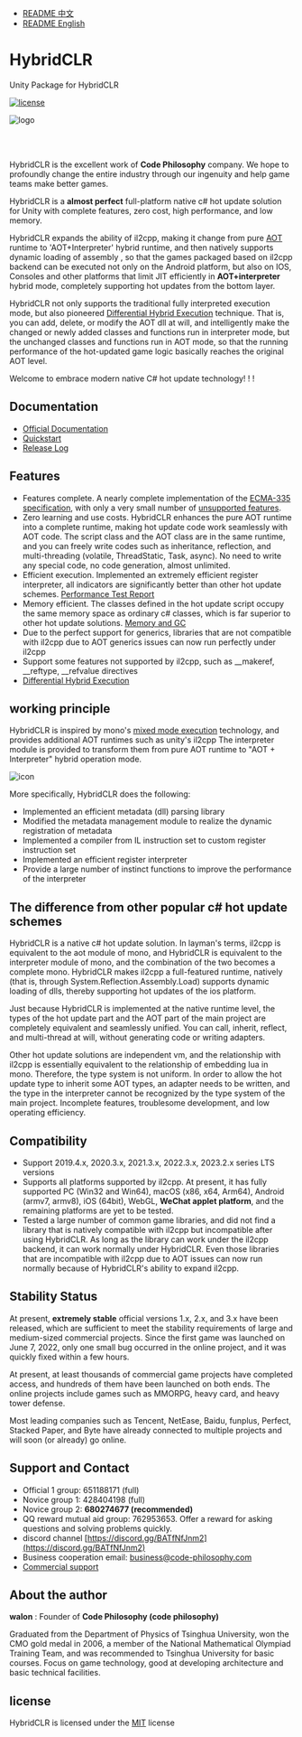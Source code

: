 

- [README 中文](./README_zh.md)
- [README English](./README.md)

# HybridCLR

Unity Package for HybridCLR

[![license](http://img.shields.io/badge/license-MIT-blue.svg)](https://github.com/focus-creative-games/hybridclr/blob/main/LICENSE)

![logo](https://github.com/focus-creative-games/hybridclr/raw/main/docs/images/logo.jpg)

<br/>
<br/>

HybridCLR is the excellent work of **Code Philosophy** company. We hope to profoundly change the entire industry through our ingenuity and help game teams make better games.

HybridCLR is a **almost perfect** full-platform native c# hot update solution for Unity with complete features, zero cost, high performance, and low memory.

HybridCLR expands the ability of il2cpp, making it change from pure [AOT](https://en.wikipedia.org/wiki/Ahead-of-time_compilation) runtime to 'AOT+Interpreter' hybrid runtime, and then natively supports dynamic loading of assembly , so that the games packaged based on il2cpp backend can be executed not only on the Android platform, but also on IOS, Consoles and other platforms that limit JIT efficiently in **AOT+interpreter** hybrid mode, completely supporting hot updates from the bottom layer.

HybridCLR not only supports the traditional fully interpreted execution mode, but also pioneered [Differential Hybrid Execution](https://hybridclr.doc.code-philosophy.com/en/docs/business/ultimate/differentialhybridexecution) technique. That is, you can add, delete, or modify the AOT dll at will, and intelligently make the changed or newly added classes and functions run in interpreter mode, but the unchanged classes and functions run in AOT mode, so that the running performance of the hot-updated game logic basically reaches the original AOT level.

Welcome to embrace modern native C# hot update technology! ! !

## Documentation

- [Official Documentation](https://hybridclr.doc.code-philosophy.com/en/docs/intro)
- [Quickstart](https://hybridclr.doc.code-philosophy.com/en/docs/beginner/quickstart)
- [Release Log](./RELEASELOG.md)

## Features

- Features complete. A nearly complete implementation of the [ECMA-335 specification](https://www.ecma-international.org/publications-and-standards/standards/ecma-335/), with only a very small number of [unsupported features](https://hybridclr.doc.code-philosophy.com/en/docs/basic/notsupportedfeatures).
- Zero learning and use costs. HybridCLR enhances the pure AOT runtime into a complete runtime, making hot update code work seamlessly with AOT code. The script class and the AOT class are in the same runtime, and you can freely write codes such as inheritance, reflection, and multi-threading (volatile, ThreadStatic, Task, async). No need to write any special code, no code generation, almost unlimited.
- Efficient execution. Implemented an extremely efficient register interpreter, all indicators are significantly better than other hot update schemes. [Performance Test Report](https://hybridclr.doc.code-philosophy.com/en/docs/basic/performance)
- Memory efficient. The classes defined in the hot update script occupy the same memory space as ordinary c# classes, which is far superior to other hot update solutions. [Memory and GC](https://hybridclr.doc.code-philosophy.com/en/docs/basic/memory)
- Due to the perfect support for generics, libraries that are not compatible with il2cpp due to AOT generics issues can now run perfectly under il2cpp
- Support some features not supported by il2cpp, such as __makeref, __reftype, __refvalue directives
- [Differential Hybrid Execution](https://hybridclr.doc.code-philosophy.com/en/docs/business/ultimate/differentialhybridexecution)

## working principle

HybridCLR is inspired by mono's [mixed mode execution](https://www.mono-project.com/news/2017/11/13/mono-interpreter/) technology, and provides additional AOT runtimes such as unity's il2cpp The interpreter module is provided to transform them from pure AOT runtime to "AOT + Interpreter" hybrid operation mode.

![icon](https://github.com/focus-creative-games/hybridclr/raw/main/docs/images/architecture.png)

More specifically, HybridCLR does the following:

- Implemented an efficient metadata (dll) parsing library
- Modified the metadata management module to realize the dynamic registration of metadata
- Implemented a compiler from IL instruction set to custom register instruction set
- Implemented an efficient register interpreter
- Provide a large number of instinct functions to improve the performance of the interpreter

## The difference from other popular c# hot update schemes

HybridCLR is a native c# hot update solution. In layman's terms, il2cpp is equivalent to the aot module of mono, and HybridCLR is equivalent to the interpreter module of mono, and the combination of the two becomes a complete mono. HybridCLR makes il2cpp a full-featured runtime, natively (that is, through System.Reflection.Assembly.Load) supports dynamic loading of dlls, thereby supporting hot updates of the ios platform.

Just because HybridCLR is implemented at the native runtime level, the types of the hot update part and the AOT part of the main project are completely equivalent and seamlessly unified. You can call, inherit, reflect, and multi-thread at will, without generating code or writing adapters.

Other hot update solutions are independent vm, and the relationship with il2cpp is essentially equivalent to the relationship of embedding lua in mono. Therefore, the type system is not uniform. In order to allow the hot update type to inherit some AOT types, an adapter needs to be written, and the type in the interpreter cannot be recognized by the type system of the main project. Incomplete features, troublesome development, and low operating efficiency.

## Compatibility

- Support 2019.4.x, 2020.3.x, 2021.3.x, 2022.3.x, 2023.2.x series LTS versions
- Supports all platforms supported by il2cpp. At present, it has fully supported PC (Win32 and Win64), macOS (x86, x64, Arm64), Android (armv7, armv8), iOS (64bit), WebGL, **WeChat applet platform**, and the remaining platforms are yet to be tested.
- Tested a large number of common game libraries, and did not find a library that is natively compatible with il2cpp but incompatible after using HybridCLR. As long as the library can work under the il2cpp backend, it can work normally under HybridCLR. Even those libraries that are incompatible with il2cpp due to AOT issues can now run normally because of HybridCLR's ability to expand il2cpp.

## Stability Status

At present, **extremely stable** official versions 1.x, 2.x, and 3.x have been released, which are sufficient to meet the stability requirements of large and medium-sized commercial projects. Since the first game was launched on June 7, 2022, only one small bug occurred in the online project, and it was quickly fixed within a few hours.

At present, at least thousands of commercial game projects have completed access, and hundreds of them have been launched on both ends. The online projects include games such as MMORPG, heavy card, and heavy tower defense.

Most leading companies such as Tencent, NetEase, Baidu, funplus, Perfect, Stacked Paper, and Byte have already connected to multiple projects and will soon (or already) go online.

## Support and Contact

- Official 1 group: 651188171 (full)
- Novice group 1: 428404198 (full)
- Novice group 2: **680274677 (recommended)**
- QQ reward mutual aid group: 762953653. Offer a reward for asking questions and solving problems quickly.
- discord channel [https://discord.gg/BATfNfJnm2](https://discord.gg/BATfNfJnm2)
- Business cooperation email: business@code-philosophy.com
- [Commercial support](https://hybridclr.doc.code-philosophy.com/en/docs/business/intro)

## About the author

**walon** : Founder of **Code Philosophy (code philosophy)**

Graduated from the Department of Physics of Tsinghua University, won the CMO gold medal in 2006, a member of the National Mathematical Olympiad Training Team, and was recommended to Tsinghua University for basic courses. Focus on game technology, good at developing architecture and basic technical facilities.

## license

HybridCLR is licensed under the [MIT](https://github.com/focus-creative-games/hybridclr/blob/main/LICENSE) license
